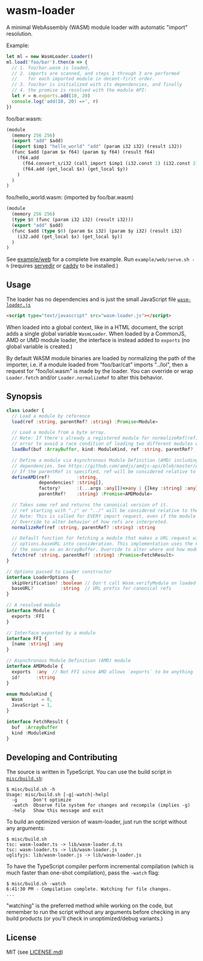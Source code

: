 # wasm-loader

A minimal WebAssembly (WASM) module loader with automatic "import" resolution.

Example:

```js
let ml = new WasmLoader.Loader()
ml.load('foo/bar').then(m => {
  // 1. foo/bar.wasm is loaded,
  // 2. imports are scanned, and steps 1 through 3 are performed
  //    for each imported module in decent-first order.
  // 3. foo/bar is initialized with its dependencies, and finally
  // 4. the promise is resolved with the module API:
  let r = m.exports.add(10, 20)
  console.log('add(10, 20) =>', r)
})
```

foo/bar.wasm:
```lisp
(module
  (memory 256 256)
  (export "add" $add)
  (import $imp1 "hello_world" "add" (param i32 i32) (result i32))
  (func $add (param $x f64) (param $y f64) (result f64)
    (f64.add
      (f64.convert_s/i32 (call_import $imp1 (i32.const 1) (i32.const 2)))
      (f64.add (get_local $x) (get_local $y))
    )
  )
)
```

foo/hello_world.wasm: (imported by foo/bar.wasm)
```lisp
(module
  (memory 256 256)
  (type $0 (func (param i32 i32) (result i32)))
  (export "add" $add)
  (func $add (type $0) (param $x i32) (param $y i32) (result i32)
    (i32.add (get_local $x) (get_local $y))
  )
)
```


See [example/web](example/web) for a complete live example. Run `example/web/serve.sh -h` (requires [servedir](https://www.npmjs.com/package/secure-servedir) or [caddy](https://caddyserver.com/) to be installed.)

## Usage

The loader has no dependencies and is just the small JavaScript file [`wasm-loader.js`](lib/wasm-loader.js)

```html
<script type="text/javascript" src="wasm-loader.js"></script>
```

When loaded into a global context, like in a HTML document, the script adds a single global variable `WasmLoader`. When loaded by a CommonJS, AMD or UMD module loader, the interface is instead added to `exports` (no global variable is created.)

By default WASM module binaries are loaded by normalizing the path of the importer, i.e. if a module loaded from "foo/bar/cat" imports "../lol", then a request for "foo/lol.wasm" is made by the loader. You can override or wrap `Loader.fetch` and/or `Loader.normalizeRef` to alter this behavior.

## Synopsis

```ts
class Loader {
  // Load a module by reference
  load(ref :string, parentRef? :string) :Promise<Module>

  // Load a module from a byte array.
  // Note: If there's already a registered module for normalizeRef(ref), this throws an
  // error to avoid a race condition of loading two different modules with the same ref.
  loadBuf(buf :ArrayBuffer, kind: ModuleKind, ref :string, parentRef? :string) :Promise<Module>

  // Define a module via Asynchronous Module Definition (AMD) including resolution of any
  // dependencies. See https://github.com/amdjs/amdjs-api/blob/master/AMD.md for more info.
  // If the parentRef is specified, ref will be considered relative to the parentRef.
  defineAMD(ref?          :string,
            dependencies? :string[],
            factory?      :(...args :any[])=>any | {[key :string] :any}, // (required)
            parentRef?    :string) :Promise<AMDModule>

  // Takes some ref and returns the canonical version of it.
  // ref starting with "./" or "../" will be considered relative to the parentRef, if specified.
  // Note: This is called for EVERY import request, even if the module is already loaded.
  // Override to alter behavior of how refs are interpreted.
  normalizeRef(ref :string, parentRef? :string) :string

  // Default function for fetching a module that makes a URL request with the ref, taking
  // options.baseURL into consideration. This implementation uses the Fetch API to retrieve
  // the source as an ArrayBuffer. Override to alter where and how module source is loaded.
  fetch(ref :string, parentRef? :string) :Promise<FetchResult>
}

// Options passed to Loader constructor
interface LoaderOptions {
  skipVerification? :boolean // Don't call Wasm.verifyModule on loaded modules
  baseURL?          :string  // URL prefix for canonical refs
}

// A resolved module
interface Module {
  exports :FFI
}

// Interface exported by a module
interface FFI {
  [name :string] :any
}

// Asynchronous Module Definition (AMD) module
interface AMDModule {
  exports  :any  // Not FFI since AMD allows `exports` to be anything
  id?      :string
}

enum ModuleKind {
  Wasm       = 0,
  JavaScript = 1,
}

interface FetchResult {
  buf  :ArrayBuffer
  kind :ModuleKind
}
```

## Developing and Contributing

The source is written in TypeScript. You can use the build script in [`misc/build.sh`](misc/build.sh):

```
$ misc/build.sh -h
Usage: misc/build.sh [-g|-watch|-help]
  -g      Don't optimize
  -watch  Observe file system for changes and recompile (implies -g)
  -help   Show this message and exit
```

To build an optimized version of wasm-loader, just run the script without any arguments:

```
$ misc/build.sh
tsc: wasm-loader.ts -> lib/wasm-loader.d.ts
tsc: wasm-loader.ts -> lib/wasm-loader.js
uglifyjs: lib/wasm-loader.js -> lib/wasm-loader.js
```

To have the TypeScript compiler perform incremental compilation (which is much faster than one-shot compilation), pass the `-watch` flag:

```
$ misc/build.sh -watch
6:41:30 PM - Compilation complete. Watching for file changes.
...
```

"watching" is the preferred method while working on the code, but remember to run the script without any arguments before checking in any build products (or you'll check in unoptimized/debug variants.)


## License

MIT (see [LICENSE.md](LICENSE.md))
